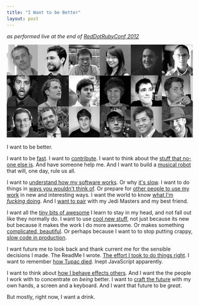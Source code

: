 ```yaml
---
title: "I Want to be Better"
layout: post
---
```


_as performed live at the end of [RedDotRubyConf 2012](http://reddotrubyconf.com)_

![Speakers](/images/2012/rdrc-2012-speakers.png)

I want to be better.

I want to be [fast](http://twitter.com/igrigorik).
I want to [contribute](http://twitter.com/nzkoz).
I want to think about the [stuff that no-one else is](http://twitter.com/winstonyw). And have someone help me.
And I want to build a [musical robot](http://twitter.com/sausheong) that will, one day, rule us all.

I want to [understand how my software works](http://twitter.com/gnufied). Or why [it's slow](http://twitter.com/hone02).
I want to do things in [ways you wouldn't think of](http://twitter.com/hasclass). Or prepare for [other people to use my work](http://twitter.com/sutto) in new and interesting ways.
I want the world to know [what I'm *fucking* doing](http://twitter.com/walski).
And I [want to pair](http://twitter.com/luweidewei) with my Jedi Masters and my best friend.

I want all the [tiny bits of awesome](http://twitter.com/holman) I learn to stay in my head, and not fall out like they normally do.
I want to use [cool new stuff](http://twitter.com/obie), not just because its new but because it makes the work I do more awesome. Or makes something [complicated, beautiful](http://twitter.com/gabehollombe). Or perhaps because I want to to stop putting crappy, [slow code in production](http://twitter.com/akomba).

I want future me to look back and thank current me for the sensible decisions I made. The ReadMe I wrote. [The effort I took to do things right](http://twitter.com/schneems).
I want to remember [how Tupac died](http://twitter.com/secoif). Inept JavaScript apparently. 

I want to think about [how I behave effects others](http://twitter.com/danishkhan). And I want the the people I work with to concentrate on _being_ better.
I want to [craft the future](http://twitter.com/carlcoryell) with my own hands, a screen and a keyboard. And I want that future to be _great_.

But mostly, right now, I want a drink.